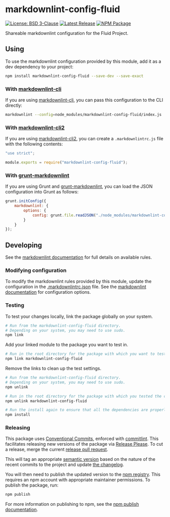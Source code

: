 # markdownlint-config-fluid

[![License: BSD 3-Clause](https://badgen.net/github/license/fluid-project/markdownlint-config-fluid/)](https://github.com/fluid-project/markdownlint-config-fluid/blob/main/LICENSE.md)
[![Latest Release](https://badgen.net/github/release/fluid-project/markdownlint-config-fluid/)](https://github.com/fluid-project/markdownlint-config-fluid/releases/latest/)
[![NPM Package](https://badgen.net/npm/v/markdownlint-config-fluid)](https://www.npmjs.com/package/markdownlint-config-fluid)

Shareable markdownlint configuration for the Fluid Project.

## Using

To use the markdownlint configuration provided by this module, add it as a dev dependency to your project:

```bash
npm install markdownlint-config-fluid --save-dev --save-exact
```

### With [markdownlint-cli](https://github.com/igorshubovych/markdownlint-cli)

If you are using [markdownlint-cli](https://github.com/igorshubovych/markdownlint-cli), you can pass this configuration
to the CLI directly:

```bash
markdownlint --config=node_modules/markdownlint-config-fluid/index.js
```

### With [markdownlint-cli2](https://github.com/DavidAnson/markdownlint-cli2)

If you are using [markdownlint-cli2](https://github.com/DavidAnson/markdownlint-cli2), you can create a
`.markdownlintrc.js` file with the following contents:

```js
"use strict";

module.exports = require("markdownlint-config-fluid");
```

### With [grunt-markdownlint](https://github.com/sagiegurari/grunt-markdownlint)

If you are using Grunt and [grunt-markdownlint](https://github.com/sagiegurari/grunt-markdownlint), you can load the
JSON configuration into Grunt as follows:

```js
grunt.initConfig({
    markdownlint: {
        options: {
            config: grunt.file.readJSON("./node_modules/markdownlint-config-fluid/.markdownlintrc.json")
        }
    }
});
```

## Developing

See the [markdownlint documentation](https://github.com/DavidAnson/markdownlint/blob/main/doc/Rules.md) for full details
on available rules.

### Modifying configuration

To modify the markdownlint rules provided by this module, update the configuration in the
[.markdownlintrc.json](.markdownlintrc.json) file. See the [markdownlint
documentation](https://github.com/DavidAnson/markdownlint/blob/main/doc/Rules.md) for configuration options.

### Testing

To test your changes locally, link the package globally on your system.

```bash
# Run from the markdownlint-config-fluid directory.
# Depending on your system, you may need to use sudo.
npm link
```

Add your linked module to the package you want to test in.

```bash
# Run in the root directory for the package with which you want to test the configuration.
npm link markdownlint-config-fluid
```

Remove the links to clean up the test settings.

```bash
# Run from the markdownlint-config-fluid directory.
# Depending on your system, you may need to use sudo.
npm unlink

# Run in the root directory for the package with which you tested the configuration.
npm unlink markdownlint-config-fluid

# Run the install again to ensure that all the dependencies are properly installed.
npm install
```

### Releasing

This package uses [Conventional Commits](https://www.conventionalcommits.org/en/v1.0.0/), enforced with
[commitlint](https://commitlint.js.org/). This facilitates releasing new versions of the package via [Release Please](https://github.com/googleapis/release-please).
To cut a release, merge the current [release pull request](https://github.com/google-github-actions/release-please-action#whats-a-release-pr).

This will tag an appropriate [semantic version](https://semver.org) based on the nature of the recent commits to the
project and update [the changelog](CHANGELOG.md).

You will then need to publish the updated version to the [npm registry](http://npmjs.com). This requires an npm account
with appropriate maintainer permissions. To publish the package, run:

```bash
npm publish
```

For more information on publishing to npm, see the [npm publish documentation](https://docs.npmjs.com/cli/publish).

